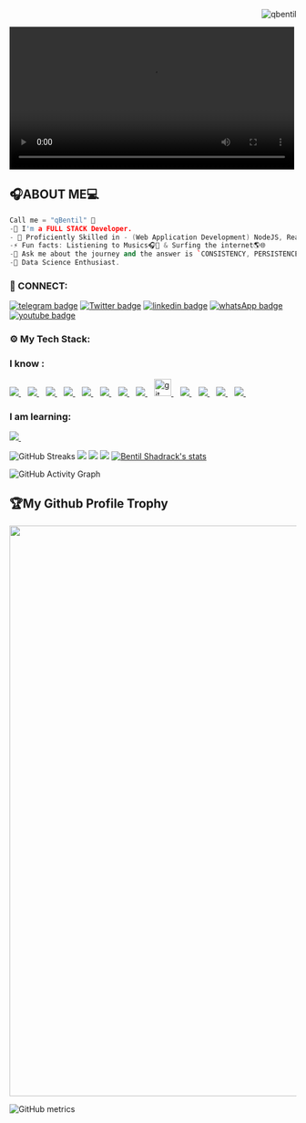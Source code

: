 <p align="right"> <img src="https://komarev.com/ghpvc/?username=qbentil&label=Profile%20views&color=e91e63&style=flat" alt="qbentil" /> </p>


<video width="500"  autoplay >
  <source src="./do-it.mp4" type="video/mp4">
  <source src="./do-it.mp4.ogg" type="video/ogg">
Your browser does not support the video tag.
</video>



## 🎧ABOUT ME💻

```cpp
Call me = "qBentil" 🤗
-🌱 I'm a FULL STACK Developer.
- 🌌 Proficiently Skilled in - (Web Application Development) NodeJS, ReactJS, NextJS, ExpressJS, PHP (Mobile Aapp Development) - React Native (Databases) - SQL, MySql. (Coud Storage) Firebase, Google Cloud
-⚡ Fun facts: Listiening to Musics🎧🎵 & Surfing the internet🌎🌐
-💬 Ask me about the journey and the answer is `CONSISTENCY, PERSISTENCE & DETERMINATION`.
-👀 Data Science Enthusiast.
```

<h3 align="left">🔌 CONNECT:</h3>

[![telegram badge](https://img.shields.io/badge/BENTILZONE-30302f?style=for-the-badge&logo=telegram)](https://t.me/BENTILZONE)
[![Twitter badge](https://img.shields.io/badge/THEMANBENTIL-30302f?style=for-the-badge&logo=twitter)](https://twitter.com/themanbentil)
[![linkedin badge](https://img.shields.io/badge/linkedIn-30302f?style=for-the-badge&logo=linkedin)](https://www.linkedin.com/in/shadrack-bentil-410422199)
[![whatsApp badge](https://img.shields.io/badge/BENTIL-30302f?style=for-the-badge&logo=whatsapp)](https://wa.me/233556844331?text=Hello%20Bentil!%20I%27m%20coming%20from%20your%20Github%20profile)
[![youtube badge](https://img.shields.io/badge/youtube-30302f?style=for-the-badge&logo=youtube)](https://www.youtube.com/channel/UCtbdUBRM5h07Ctw3oFwNaow)

<h3 align="left">⚙ My Tech Stack:</h3>

### I know : 

<a href="https://github.com/qbentil">
    <img src="https://img.shields.io/badge/HTML5-E34F26?style=for-the-badge&logo=html5&logoColor=white" />
</a>&nbsp;&nbsp;
<a href="https://github.com/qbentil">
    <img src="https://img.shields.io/badge/CSS3-1572B6?style=for-the-badge&logo=css3&logoColor=white" />
</a>&nbsp;&nbsp;
<a href="https://github.com/qbentil">
    <img src="https://img.shields.io/badge/JavaScript-323330?style=for-the-badge&logo=javascript&logoColor=F7DF1E" />
</a>&nbsp;&nbsp;
<a href="https://github.com/qbentil">
    <img src="https://img.shields.io/badge/nodejs-00000F?style=for-the-badge&logo=nodejs&logoColor=white" />
</a>&nbsp;&nbsp;
<a href="https://github.com/qbentil">
    <img src="https://img.shields.io/badge/php-00599C?style=for-the-badge&logo=php&logoColor=white" />
</a>&nbsp;&nbsp;

<a href="https://github.com/qbentil">
    <img src="https://img.shields.io/badge/MySQL-00000F?style=for-the-badge&logo=mysql&logoColor=white" />
</a>&nbsp;&nbsp;
<a href="https://github.com/qbentil">
    <img src="https://img.shields.io/badge/React-20232A?style=for-the-badge&logo=react&logoColor=61DAFB" />
</a>&nbsp;&nbsp;
<a href="https://github.com/qbentil">
    <img src="https://img.shields.io/badge/Python-0000ff?style=for-the-badge&logo=python&logoColor=yellow" />
</a>&nbsp;&nbsp;
<a href="https://github.com/qbentil">
    <img src="https://www.vectorlogo.zone/logos/git-scm/git-scm-icon.svg" alt="git" width="30" > 
</a>&nbsp;&nbsp;
<a href="https://github.com/qbentil">
 <img src="https://img.shields.io/badge/github-3776AB?style=for-the-badge&logo=github&logoColor=white" /> 
</a>&nbsp;&nbsp;
<a href="https://github.com/qbentil">
    <img src="https://img.shields.io/badge/react-native-CC6699?style=for-the-badge&logo=react-native&logoColor=white" />
</a>&nbsp;&nbsp;
<a href="https://github.com/qbentil">
    <img src="https://img.shields.io/badge/mongodb-eee?style=for-the-badge&logo=mongodb&logoColor=green" />
</a>&nbsp;&nbsp;
<a href="https://github.com/qbentil">
    <img src="https://img.shields.io/badge/mongoose-eee?style=for-the-badge&logo=mongongoose&logoColor=green" />
</a>&nbsp;&nbsp;

### I am learning: <br>
<a href="https://github.com/qbentil">
    <img src="https://img.shields.io/badge/Java-ED8B00?style=for-the-badge&logo=java&logoColor=white" />
</a>&nbsp;&nbsp;
<!-- <a href="https://github.com/qbentil">
    <img src="https://img.shields.io/badge/Python-3776AB?style=for-the-badge&logo=python&logoColor=white" />
</a>&nbsp;&nbsp; -->

<!-- <p align="left"> <a href="https://github.com/ryo-ma/github-profile-trophy"><img src="https://github-profile-trophy.vercel.app/?username=qbentil&theme=dracula" alt="qbentil" /></a> </p> -->

![GitHub Streaks](http://github-readme-streak-stats.herokuapp.com?user=qbentil&theme=dracula&hide_border=true)
![](https://github-profile-summary-cards.vercel.app/api/cards/profile-details?username=qbentil&theme=github_dark)
![](https://github-profile-summary-cards.vercel.app/api/cards/repos-per-language?username=qbentil&theme=github_dark)
![](https://github-profile-summary-cards.vercel.app/api/cards/most-commit-language?username=qbentil&theme=github_dark)
[![Bentil Shadrack's stats](https://github-readme-stats.vercel.app/api?username=qbentil&show_icons=true&theme=github_dark)](https://github.com/qbentil)
<!-- [![Top Langs](https://github-readme-stats.vercel.app/api/top-langs/?username=qbentil&layout=compact&langs_count=10&theme=github_dark&hide_border=true&count-private=true)](https://github.com/qbentil) -->
 
![GitHub Activity Graph](https://activity-graph.herokuapp.com/graph?username=qbentil&theme=dracula)  
<h2>🏆My Github Profile Trophy</h2>
<img width=1000 src="https://github-profile-trophy.vercel.app/?username=qbentil&column=7&theme=gruvbox&no-frame=true"/>

![GitHub metrics](https://metrics.lecoq.io/qbentil) 

